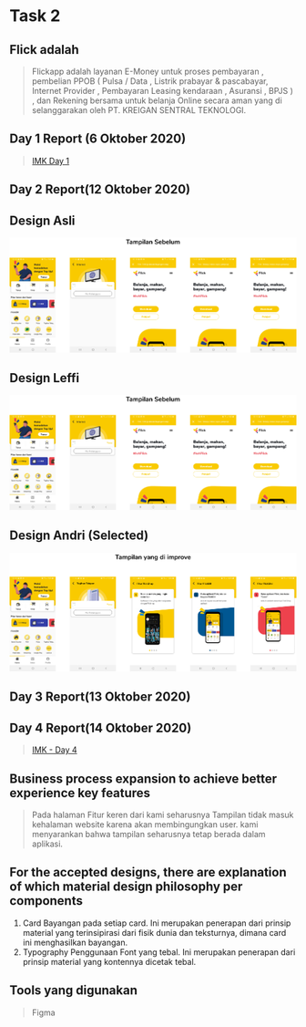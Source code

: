 # Task 2
## Flick adalah 
>Flickapp adalah layanan E-Money untuk proses pembayaran , pembelian PPOB ( Pulsa / Data , Listrik prabayar & pascabayar, Internet Provider , Pembayaran Leasing kendaraan , Asuransi , BPJS ) , dan Rekening bersama untuk belanja Online secara aman yang di selanggarakan oleh PT. KREIGAN SENTRAL TEKNOLOGI.

## Day 1 Report (6 Oktober 2020)
>[IMK Day 1](https://youtu.be/v1pScGoJL4E)

## Day 2 Report(12 Oktober 2020)

## Design Asli
![sebelum](design_raw/Tampilansebelum.png)

## Design Leffi
![sebelum](design_raw/Tampilansebelum.png)

## Design Andri (Selected)
![andri](design_andri/keseluruhanandri.png)

## Day 3 Report(13 Oktober 2020)

## Day 4 Report(14 Oktober 2020)
>[IMK - Day 4](https://youtu.be/1lK126OtSyA)

## Business process expansion to achieve better experience key features
>Pada halaman Fitur keren dari kami seharusnya Tampilan tidak masuk kehalaman website karena akan membingungkan user. kami menyarankan 
bahwa tampilan seharusnya tetap berada dalam aplikasi.

## For the accepted designs, there are explanation of which material design philosophy per components
1. Card
Bayangan pada setiap card.
Ini merupakan penerapan dari prinsip material yang terinsipirasi dari fisik dunia dan teksturnya, dimana card ini menghasilkan bayangan.
2. Typography
Penggunaan Font yang tebal.
Ini merupakan penerapan dari prinsip material yang kontennya dicetak tebal.

## Tools yang digunakan
>Figma
